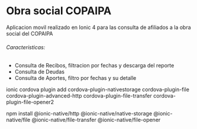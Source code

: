 # Obra social COPAIPA

Aplicacion movil realizado en Ionic 4 para las consulta de afiliados a la obra social del COPAIPA
###### Caracteristicas:
- Consulta de Recibos, filtracion por fechas y descarga del reporte
- Consulta de Deudas
- Consulta de Aportes, filtro por fechas y su detalle


ionic cordova plugin add cordova-plugin-nativestorage cordova-plugin-file cordova-plugin-advanced-http cordova-plugin-file-transfer cordova-plugin-file-opener2



npm install @ionic-native/http @ionic-native/native-storage @ionic-native/file @ionic-native/file-transfer @ionic-native/file-opener
